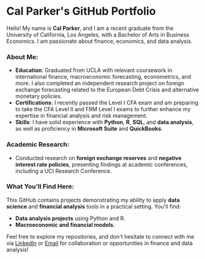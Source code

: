 # Cal Parker's GitHub Portfolio

Hello! My name is **Cal Parker**, and I am a recent graduate from the University of California, Los Angeles, with a Bachelor of Arts in Business Economics. I am passionate about finance, economics, and data analysis.

### About Me:
- **Education**: Graduated from UCLA with relevant coursework in international finance, macroeconomic forecasting, econometrics, and more. I also completed an independent research project on foreign exchange forecasting related to the European Debt Crisis and alternative monetary policies.
- **Certifications**: I recently passed the Level I CFA exam and am preparing to take the CFA Level II and FRM Level I exams to further enhance my expertise in financial analysis and risk management.
- **Skills**: I have solid experience with **Python**, **R**, **SQL**, and **data analysis**, as well as proficiency in **Microsoft Suite** and **QuickBooks**.
  
### Academic Research:
- Conducted research on **foreign exchange reserves** and **negative interest rate policies**, presenting findings at academic conferences, including a UCI Research Conference.
  
### What You’ll Find Here:
This GitHub contains projects demonstrating my ability to apply **data science** and **financial analysis** tools in a practical setting. You'll find:
- **Data analysis projects** using Python and R.
- **Macroeconomic and financial models**.
  
Feel free to explore my repositories, and don't hesitate to connect with me via [LinkedIn](mailto:cal.parker1232@gmail.com) or [Email](mailto:cal.parker1232@gmail.com) for collaboration or opportunities in finance and data analysis!
